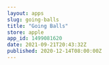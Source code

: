 ```yaml
---
layout: apps
slug: going-balls
title: "Going Balls"
store: apple
app_id: 1499081620
date: 2021-09-21T20:43:32Z
published: 2020-12-14T08:00:00Z
---
```

